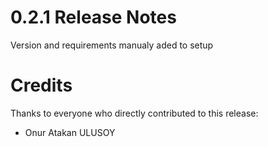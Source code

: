 0.2.1 Release Notes
====================

Version and requirements manualy aded to setup

Credits
=======

Thanks to everyone who directly contributed to this release:

- Onur Atakan ULUSOY
